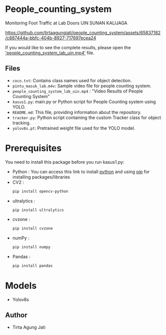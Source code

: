 # People_counting_system
Monitoring Foot Traffic at Lab Doors UIN SUNAN KALIJAGA

https://github.com/tirtaagungjati/people_counting_system/assets/65837182/c887444a-bbfc-404b-8927-717697ecea24

If you would like to see the complete results, please open the ['people_counting_system_lab_uin.mp4'](https://github.com/tirtaagungjati/people_counting_system/blob/main/people_counting_system_lab_uin.mp4) file.

## Files
- `coco.txt`: Contains class names used for object detection.
- `pintu_masuk_lab.m4v`: Sample video file for people counting system.
- `people_counting_system_lab_uin.mp4` : "Video Results of People Counting System"
- `kasus1.py`: main.py or Python script for People Counting system using YOLO.
- `README.md`: This file, providing information about the repository.
- `tracker.py`: Python script containing the custom Tracker class for object tracking.
- `yolov8s.pt`: Pretrained weight file used for the YOLO model.
  
# Prerequisites
You need to install this package before you run kasus1.py:
* Python : You can access this link to install [python](https://www.python.org/downloads/) and using [pip](https://pypi.org/project/pip/) for installing  packages/libraries
* CV2 : 
  ```bash
  pip install opencv-python
* ultralytics :
  ```bash
  pip install ultralytics
* cvzone : 
  ```bash
  pip install cvzone
* numPy : 
  ```bash
  pip install numpy
* Pandas : 
  ```bash
  pip install pandas

# Models
* Yolov8s

## Author
- Tirta Agung Jati
